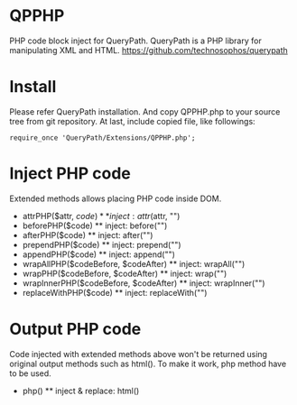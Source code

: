 QPPHP
=====

PHP code block inject for QueryPath.
QueryPath is a PHP library for manipulating XML and HTML.
https://github.com/technosophos/querypath

# Install
Please refer QueryPath installation.
And copy QPPHP.php to your source tree from git repository.
At last, include copied file, like followings:

	require_once 'QueryPath/Extensions/QPPHP.php';

# Inject PHP code

Extended methods allows placing PHP code inside DOM.

* attrPHP($attr, $code) 
** inject: attr($attr, "<?php $code ?>") 
* beforePHP($code) 
** inject: before("<?php $code ?>") 
* afterPHP($code) 
** inject: after("<?php $code ?>") 
* prependPHP($code) 
** inject: prepend("<?php $code ?>") 
* appendPHP($code) 
** inject: append("<?php $code ?>") 
* wrapAllPHP($codeBefore, $codeAfter) 
** inject: wrapAll("<?php $codeBefore?><?php $codeAfter ?>") 
* wrapPHP($codeBefore, $codeAfter) 
** inject: wrap("<?php $codeBefore?><?php $codeAfter ?>") 
* wrapInnerPHP($codeBefore, $codeAfter) 
** inject: wrapInner("<?php $codeBefore?><?php $codeAfter ?>") 
* replaceWithPHP($code) 
** inject: replaceWith("<?php $code ?>")

# Output PHP code

Code injected with extended methods above won't be returned using original output methods such as html(). 
To make it work, php method have to be used.

* php() 
** inject & replace: html() 

